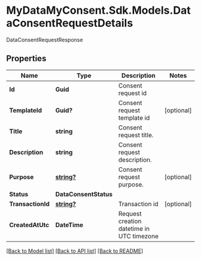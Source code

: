 # MyDataMyConsent.Sdk.Models.DataConsentRequestDetails
DataConsentRequestResponse

## Properties

Name | Type | Description | Notes
------------ | ------------- | ------------- | -------------
**Id** | **Guid** | Consent request id | 
**TemplateId** | **Guid?** | Consent request template id | [optional] 
**Title** | **string** | Consent request title. | 
**Description** | **string** | Consent request description. | 
**Purpose** | [**string?**](string?.md) | Consent request purpose. | [optional] 
**Status** | **DataConsentStatus** |  | 
**TransactionId** | [**string?**](string?.md) | Transaction id | [optional] 
**CreatedAtUtc** | **DateTime** | Request creation datetime in UTC timezone | 

[[Back to Model list]](../README.md#documentation-for-models) [[Back to API list]](../README.md#documentation-for-api-endpoints) [[Back to README]](../README.md)

